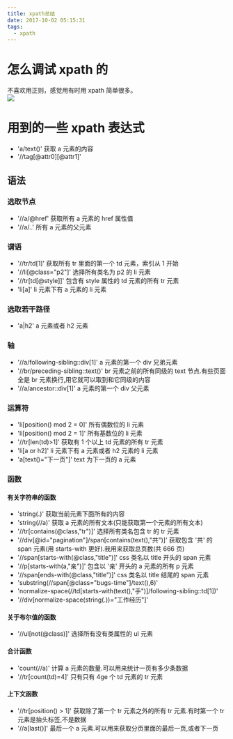 ```yaml
---
title: xpath总结
date: 2017-10-02 05:15:31
tags:
  - xpath
---
```


# 怎么调试 xpath 的

不喜欢用正则，感觉用有时用 xpath 简单很多。  
![](/blog/assert/2017-10-02.png)

# 用到的一些 xpath 表达式

- 'a/text()' 获取 a 元素的内容
- '//tag[@attr0][@attr1]'

## 语法

### 选取节点

- '//a/@href' 获取所有 a 元素的 href 属性值
- '//a/..' 所有 a 元素的父元素

### 谓语

- '//tr/td[1]' 获取所有 tr 里面的第一个 td 元素，索引从 1 开始
- '//li[@class="p2"]' 选择所有类名为 p2 的 li 元素
- '//tr[td[@style]]' 包含有 style 属性的 td 元素的所有 tr 元素
- 'li[a]' li 元素下有 a 元素的 li 元素

### 选取若干路径

- 'a|h2' a 元素或者 h2 元素

### 轴

- '//a/following-sibling::div[1]' a 元素的第一个 div 兄弟元素
- '//br/preceding-sibling::text()' br 元素之前的所有同级的 text 节点.有些页面全是 br 元素换行,用它就可以取到和它同级的内容
- '//a/ancestor::div[1]' a 元素的第一个 div 父元素

### 运算符

- 'li[position() mod 2 = 0]' 所有偶数位的 li 元素
- 'li[position() mod 2 = 1]' 所有基数位的 li 元素
- '//tr[len(td)>1]' 获取有 1 个以上 td 元素的所有 tr 元素
- 'li[a or h2]' li 元素下有 a 元素或者 h2 元素的 li 元素
- 'a[text()="下一页"]' text 为下一页的 a 元素

### 函数

#### 有关字符串的函数

- 'string(.)' 获取当前元素下面所有的内容
- 'string(//a)' 获取 a 元素的所有文本(只能获取第一个元素的所有文本)
- '//tr[contains(@class,"tr")]' 选择所有类名包含 tr 的 tr 元素
- '//div[@id="pagination"]/span[contains(text(),"共")]' 获取包含 '共' 的 span 元素(用 starts-with 更好).我用来获取总页数(共 666 页)
- '//span[starts-with(@class,"title")]' css 类名以 title 开头的 span 元素
- '//p[starts-with(a,"亲")]' 包含以 '亲' 开头的 a 元素的所有 p 元素
- '//span[ends-with(@class,"title")]' css 类名以 title 结尾的 span 元素
- 'substring(//span[@class="bugs-time"]/text(),6)'
- 'normalize-space(//td[starts-with(text(),"手")]/following-sibling::td[1])'
- '//div[normalize-space(string(.))="工作经历"]'

#### 关于布尔值的函数

- '//ul[not(@class)]' 选择所有没有类属性的 ul 元素

#### 合计函数

- 'count(//a)' 计算 a 元素的数量.可以用来统计一页有多少条数据
- '//tr[count(td)=4]' 只有只有 4ge 个 td 元素的 tr 元素

#### 上下文函数

- '//tr[position() > 1]' 获取除了第一个 tr 元素之外的所有 tr 元素.有时第一个 tr 元素是抬头标签,不是数据
- '//a[last()]' 最后一个 a 元素.可以用来获取分页里面的最后一页,或者下一页
